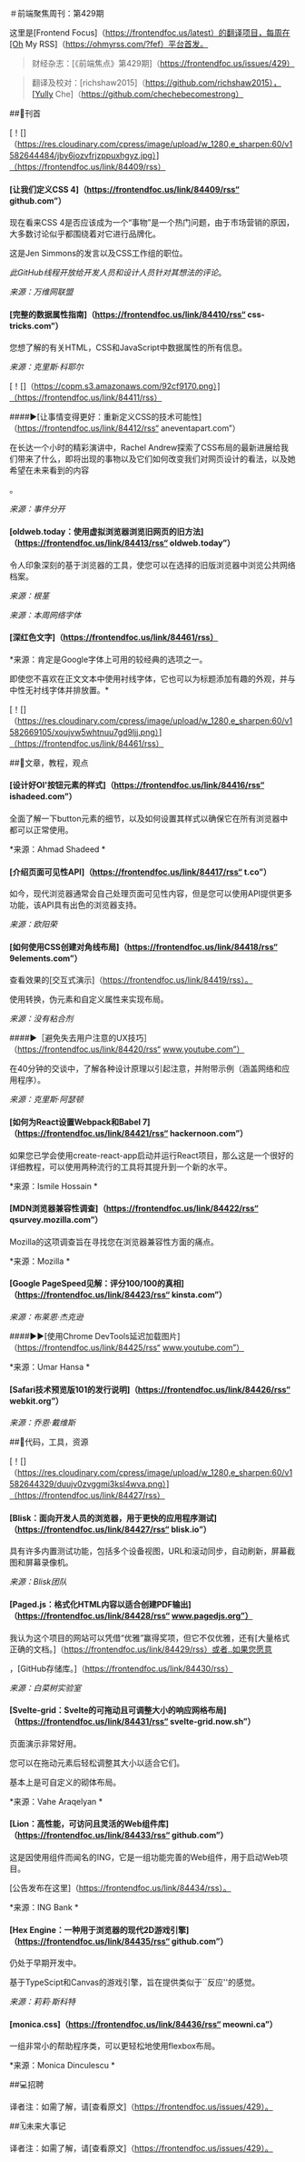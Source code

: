 ＃前端聚焦周刊：第429期

这里是[Frontend Focus]（https://frontendfoc.us/latest）的翻译项目，每周在[Oh My RSS]（https://ohmyrss.com/?fef）平台首发。

>财经杂志：[《前端焦点》第429期]（https://frontendfoc.us/issues/429）

>

>翻译及校对：[richshaw2015]（https://github.com/richshaw2015），[Yully Che]（https://github.com/chechebecomestrong）

##🚀刊首

[！[]（https://res.cloudinary.com/cpress/image/upload/w_1280,e_sharpen:60/v1582644484/jby6jozvfrjzppuxhgyz.jpg）]（https://frontendfoc.us/link/84409/rss）

#### [让我们定义CSS 4]（https://frontendfoc.us/link/84409/rss“ github.com”）

现在看来CSS 4是否应该成为一个“事物”是一个热门问题，由于市场营销的原因，大多数讨论似乎都围绕着对它进行品牌化。

这是Jen Simmons的发言以及CSS工作组的职位。

_此GitHub线程开放给开发人员和设计人员针对其想法的评论_。

*来源：万维网联盟*

#### [完整的数据属性指南]（https://frontendfoc.us/link/84410/rss“ css-tricks.com”）

您想了解的有关HTML，CSS和JavaScript中数据属性的所有信息。

*来源：克里斯·科耶尔*

[！[]（https://copm.s3.amazonaws.com/92cf9170.png）]（https://frontendfoc.us/link/84411/rss）

####▶[让事情变得更好：重新定义CSS的技术可能性]（https://frontendfoc.us/link/84412/rss“ aneventapart.com”）

在长达一个小时的精彩演讲中，Rachel Andrew探索了CSS布局的最新进展给我们带来了什么，即将出现的事物以及它们如何改变我们对网页设计的看法，以及她希望在未来看到的内容

。

*来源：事件分开*

#### [oldweb.today：使用虚拟浏览器浏览旧网页的旧方法]（https://frontendfoc.us/link/84413/rss“ oldweb.today”）

令人印象深刻的基于浏览器的工具，使您可以在选择的旧版浏览器中浏览公共网络档案。

*来源：根茎*

*来源：本周网络字体*

#### [深红色文字]（https://frontendfoc.us/link/84461/rss）

*来源：肯定是Google字体上可用的较经典的选项之一。

即使您不喜欢在正文文本中使用衬线字体，它也可以为标题添加有趣的外观，并与中性无衬线字体并排放置。*

[！[]（https://res.cloudinary.com/cpress/image/upload/w_1280,e_sharpen:60/v1582669105/xoujvw5whtnuu7gd9ljj.png）]（https://frontendfoc.us/link/84461/rss）

##📙文章，教程，观点

#### [设计好Ol'按钮元素的样式]（https://frontendfoc.us/link/84416/rss“ ishadeed.com”）

全面了解一下button元素的细节，以及如何设置其样式以确保它在所有浏览器中都可以正常使用。

*来源：Ahmad Shadeed *

#### [介绍页面可见性API]（https://frontendfoc.us/link/84417/rss“ t.co”）

如今，现代浏览器通常会自己处理页面可见性内容，但是您可以使用API​​提供更多功能，该API具有出色的浏览器支持。

*来源：欧阳荣*

#### [如何使用CSS创建对角线布局]（https://frontendfoc.us/link/84418/rss“ 9elements.com”）

查看效果的[交互式演示]（https://frontendfoc.us/link/84419/rss）。

使用转换，伪元素和自定义属性来实现布局。

*来源：没有粘合剂*

####▶［避免失去用户注意的UX技巧］（https://frontendfoc.us/link/84420/rss“ www.youtube.com”）

在40分钟的交谈中，了解各种设计原理以引起注意，并附带示例（涵盖网络和应用程序）。

*来源：克里斯·阿瑟顿*

#### [如何为React设置Webpack和Babel 7]（https://frontendfoc.us/link/84421/rss“ hackernoon.com”）

如果您已学会使用create-react-app启动并运行React项目，那么这是一个很好的详细教程，可以使用两种流行的工具将其提升到一个新的水平。

*来源：Ismile Hossain *

#### [MDN浏览器兼容性调查]（https://frontendfoc.us/link/84422/rss“ qsurvey.mozilla.com”）

Mozilla的这项调查旨在寻找您在浏览器兼容性方面的痛点。

*来源：Mozilla *

#### [Google PageSpeed见解：评分100/100的真相]（https://frontendfoc.us/link/84423/rss“ kinsta.com”）

*来源：布莱恩·杰克逊*

####▶▶[使用Chrome DevTools延迟加载图片]（https://frontendfoc.us/link/84425/rss“ www.youtube.com”）

*来源：Umar Hansa *

#### [Safari技术预览版101的发行说明]（https://frontendfoc.us/link/84426/rss“ webkit.org”）

*来源：乔恩·戴维斯*

##🔧代码，工具，资源

[！[]（https://res.cloudinary.com/cpress/image/upload/w_1280,e_sharpen:60/v1582644329/duujv0zvggmi3ksl4wva.png）]（https://frontendfoc.us/link/84427/rss）

#### [Blisk：面向开发人员的浏览器，用于更快的应用程序测试]（https://frontendfoc.us/link/84427/rss“ blisk.io”）

具有许多内置测试功能，包括多个设备视图，URL和滚动同步，自动刷新，屏幕截图和屏幕录像机。

*来源：Blisk团队*

#### [Paged.js：格式化HTML内容以适合创建PDF输出]（https://frontendfoc.us/link/84428/rss“ www.pagedjs.org”）

我认为这个项目的网站可以凭借“优雅”赢得奖项，但它不仅优雅，还有[大量格式正确的文档。]（https://frontendfoc.us/link/84429/rss）或者..如果您愿意

，[GitHub存储库。]（https://frontendfoc.us/link/84430/rss）

*来源：白菜树实验室*

#### [Svelte-grid：Svelte的可拖动且可调整大小的响应网格布局]（https://frontendfoc.us/link/84431/rss“ svelte-grid.now.sh”）

页面演示非常好用。

您可以在拖动元素后轻松调整其大小以适合它们。

基本上是可自定义的砌体布局。

*来源：Vahe Araqelyan *

#### [Lion：高性能，可访问且灵活的Web组件库]（https://frontendfoc.us/link/84433/rss“ github.com”）

这是因使用组件而闻名的ING，它是一组功能完善的Web组件，用于启动Web项目。

[公告发布在这里]（https://frontendfoc.us/link/84434/rss）。

*来源：ING Bank *

#### [Hex Engine：一种用于浏览器的现代2D游戏引擎]（https://frontendfoc.us/link/84435/rss“ github.com”）

仍处于早期开发中。

基于TypeScipt和Canvas的游戏引擎，旨在提供类似于``反应''的感觉。

*来源：莉莉·斯科特*

#### [monica.css]（https://frontendfoc.us/link/84436/rss“ meowni.ca”）

一组非常小的帮助程序类，可以更轻松地使用flexbox布局。

*来源：Monica Dinculescu *

##💻招聘

译者注：如需了解，请[查看原文]（https://frontendfoc.us/issues/429）。

##🗓未来大事记

译者注：如需了解，请[查看原文]（https://frontendfoc.us/issues/429）。